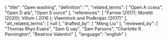 {
    "title": "Open washing",
    "definition": "",
    "related_terms": [
        "Open A ccess",
        "Open D ata",
        "Open S ource"
    ],
    "references": [
        "Farrow (2017); Moretti (2020); Villum ( 2016 ); Vlaeminck and Podkrajac (2017)"
    ],
    "alt_related_terms": [
        null
    ],
    "drafted_by": [
        "Meng Liu"
    ],
    "reviewed_by": [
        "Thomas Rhys Evans",
        "Sam G uay",
        "Sam Parsons",
        "Charlotte R. Pennington",
        "Beatrice Valentini"
    ],
    "language": "english"
}